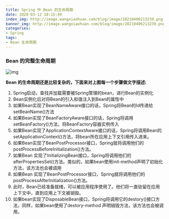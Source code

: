```yaml
---
title: Spring 中 Bean 的生命周期
date: 2020-03-12 18:15:49
index_img: http://image.wangxiaohuan.com/blog/image/20210406213239.png
banner_img: http://image.wangxiaohuan.com/blog/image/20210406213239.png
categories:
- Spring
tags:
- Bean 生命周期
---
```




### Bean 的完整生命周期

![img](http://image.wangxiaohuan.com/blog/image/20210408222850.png)

**Bean 的生命周期还是比较复杂的，下面来对上图每一个步骤做文字描述:**

1. Spring启动，查找并加载需要被Spring管理的bean，进行Bean的实例化
2. Bean实例化后对将Bean的引入和值注入到Bean的属性中
3. 如果Bean实现了BeanNameAware接口的话，Spring将Bean的Id传递给setBeanName()方法
4. 如果Bean实现了BeanFactoryAware接口的话，Spring将调用setBeanFactory()方法，将BeanFactory容器实例传入
5. 如果Bean实现了ApplicationContextAware接口的话，Spring将调用Bean的setApplicationContext()方法，将bean所在应用上下文引用传入进来。
6. 如果Bean实现了BeanPostProcessor接口，Spring就将调用他们的postProcessBeforeInitialization()方法。
7. 如果Bean 实现了InitializingBean接口，Spring将调用他们的afterPropertiesSet()方法。类似的，如果bean使用init-method声明了初始化方法，该方法也会被调用
8. 如果Bean 实现了BeanPostProcessor接口，Spring就将调用他们的postProcessAfterInitialization()方法。
9. 此时，Bean已经准备就绪，可以被应用程序使用了。他们将一直驻留在应用上下文中，直到应用上下文被销毁。
10. 如果bean实现了DisposableBean接口，Spring将调用它的destory()接口方法，同样，如果bean使用了destory-method 声明销毁方法，该方法也会被调用。